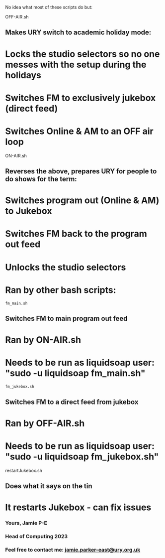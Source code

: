 No idea what most of these scripts do but:

OFF-AIR.sh
## Makes URY switch to academic holiday mode:
# Locks the studio selectors so no one messes with the setup during the holidays
# Switches FM to exclusively jukebox (direct feed)
# Switches Online & AM to an OFF air loop

ON-AIR.sh
## Reverses the above, prepares URY for people to do shows for the term:
# Switches program out (Online & AM) to Jukebox
# Switches FM back to the program out feed
# Unlocks the studio selectors 

# Ran by other bash scripts:
	fm_main.sh
##	Switches FM to main program out feed
#        Ran by ON-AIR.sh
# 	 Needs to be run as liquidsoap user: "sudo -u liquidsoap fm_main.sh"

	fm_jukebox.sh
## 	Switches FM to a direct feed from jukebox 
#	 Ran by OFF-AIR.sh
# 	 Needs to be run as liquidsoap user: "sudo -u liquidsoap fm_jukebox.sh"


restartJukebox.sh
## Does what it says on the tin
# It restarts Jukebox - can fix issues

### Yours, Jamie P-E 
### Head of Computing 2023
### Feel free to contact me: jamie.parker-east@ury.org.uk
